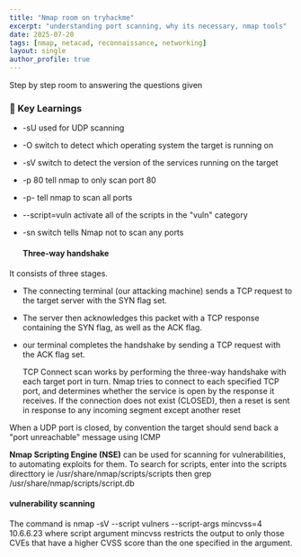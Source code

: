 ```yaml
---
title: "Nmap room on tryhackme"
excerpt: "understanding port scanning, why its necessary, nmap tools"
date: 2025-07-20
tags: [nmap, netacad, reconnaissance, networking]
layout: single
author_profile: true
---
```


Step by step room to answering the questions given
### 🧠 Key Learnings

-  -sU used for UDP scanning
-  -O switch to detect which operating system the target is running on
- -sV switch to detect the version of the services running on the target
- -p 80 tell nmap to only scan port 80
- -p- tell nmap to scan all ports
- --script=vuln activate all of the scripts in the "vuln" category
- -sn switch tells Nmap not to scan any ports

  #### Three-way handshake
It consists of three stages. 
- The connecting terminal (our attacking machine) sends a TCP request to the
  target server with the SYN flag set.
- The server then acknowledges this packet with a TCP response containing the SYN flag,
   as well as the ACK flag.
- our terminal completes the handshake by sending a TCP request with the ACK flag set.

  TCP Connect scan works by performing the three-way handshake with each target port in turn.
   Nmap tries to connect to each specified TCP port,
  and determines whether the service is open by the response it receives.
   If the connection does not exist (CLOSED), then a reset is sent in response to any incoming segment except another reset

When a UDP port is closed, by convention the target should send back a "port unreachable" message using ICMP

**Nmap Scripting Engine (NSE)** can be used for scanning for vulnerabilities, to automating exploits for them.
To search for scripts, enter into the scripts directtory ie /usr/share/nmap/scripts/scripts then grep /usr/share/nmap/scripts/script.db

#### vulnerability scanning
The command is nmap -sV --script vulners --script-args mincvss=4 10.6.6.23
where script argument mincvss restricts the output to only those CVEs that 
have a higher CVSS score than the one specified in the argument.

